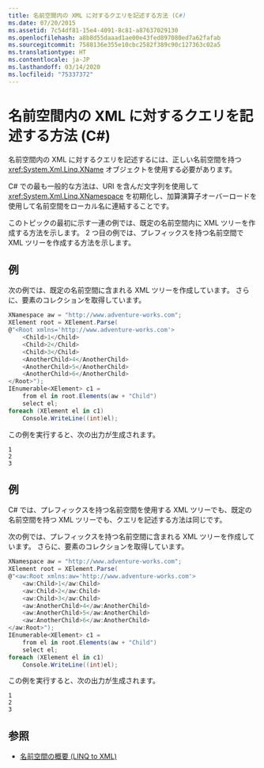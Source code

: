 ```yaml
---
title: 名前空間内の XML に対するクエリを記述する方法 (C#)
ms.date: 07/20/2015
ms.assetid: 7c54df81-15e4-4091-8c81-a87637029130
ms.openlocfilehash: a8b8d55daaad1ae00e43fed897080ed7a62fafab
ms.sourcegitcommit: 7588136e355e10cbc2582f389c90c127363c02a5
ms.translationtype: HT
ms.contentlocale: ja-JP
ms.lasthandoff: 03/14/2020
ms.locfileid: "75337372"
---
```

# <a name="how-to-write-queries-on-xml-in-namespaces-c"></a>名前空間内の XML に対するクエリを記述する方法 (C#)
名前空間内の XML に対するクエリを記述するには、正しい名前空間を持つ <xref:System.Xml.Linq.XName> オブジェクトを使用する必要があります。  
  
 C# での最も一般的な方法は、URI を含んだ文字列を使用して <xref:System.Xml.Linq.XNamespace> を初期化し、加算演算子オーバーロードを使用して名前空間をローカル名に連結することです。  
  
 このトピックの最初に示す一連の例では、既定の名前空間内に XML ツリーを作成する方法を示します。 2 つ目の例では、プレフィックスを持つ名前空間で XML ツリーを作成する方法を示します。  
  
## <a name="example"></a>例  
 次の例では、既定の名前空間に含まれる XML ツリーを作成しています。 さらに、要素のコレクションを取得しています。  
  
```csharp  
XNamespace aw = "http://www.adventure-works.com";  
XElement root = XElement.Parse(  
@"<Root xmlns='http://www.adventure-works.com'>  
    <Child>1</Child>  
    <Child>2</Child>  
    <Child>3</Child>  
    <AnotherChild>4</AnotherChild>  
    <AnotherChild>5</AnotherChild>  
    <AnotherChild>6</AnotherChild>  
</Root>");  
IEnumerable<XElement> c1 =  
    from el in root.Elements(aw + "Child")  
    select el;  
foreach (XElement el in c1)  
    Console.WriteLine((int)el);  
```  
  
 この例を実行すると、次の出力が生成されます。  
  
```output  
1  
2  
3  
```  
  
## <a name="example"></a>例  
 C# では、プレフィックスを持つ名前空間を使用する XML ツリーでも、既定の名前空間を持つ XML ツリーでも、クエリを記述する方法は同じです。  
  
 次の例では、プレフィックスを持つ名前空間に含まれる XML ツリーを作成しています。 さらに、要素のコレクションを取得しています。  
  
```csharp  
XNamespace aw = "http://www.adventure-works.com";  
XElement root = XElement.Parse(  
@"<aw:Root xmlns:aw='http://www.adventure-works.com'>  
    <aw:Child>1</aw:Child>  
    <aw:Child>2</aw:Child>  
    <aw:Child>3</aw:Child>  
    <aw:AnotherChild>4</aw:AnotherChild>  
    <aw:AnotherChild>5</aw:AnotherChild>  
    <aw:AnotherChild>6</aw:AnotherChild>  
</aw:Root>");  
IEnumerable<XElement> c1 =  
    from el in root.Elements(aw + "Child")  
    select el;  
foreach (XElement el in c1)  
    Console.WriteLine((int)el);  
```  
  
 この例を実行すると、次の出力が生成されます。  
  
```output  
1  
2  
3  
```  
  
## <a name="see-also"></a>参照

- [名前空間の概要 (LINQ to XML)](namespaces-overview-linq-to-xml.md)
